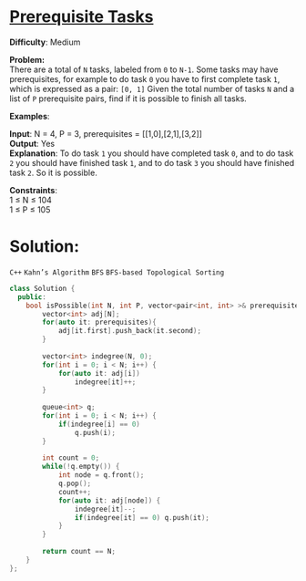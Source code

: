 # [Prerequisite Tasks](https://www.geeksforgeeks.org/problems/prerequisite-tasks/1?utm_source=youtube&utm_medium=collab_striver_ytdescription&utm_campaign=prerequisite-tasks)  
**Difficulty**: Medium  

**Problem:**  
There are a total of `N` tasks, labeled from `0` to `N-1`. Some tasks may have prerequisites, for example to do task `0` you have to first complete task `1`, which is expressed as a pair: `[0, 1]`
Given the total number of tasks `N` and a list of `P` prerequisite pairs, find if it is possible to finish all tasks.  

**Examples**:  

**Input**: N = 4, P = 3, prerequisites = [[1,0],[2,1],[3,2]]  
**Output**: Yes  
**Explanation**: To do task `1` you should have completed task `0`, and to do task `2` you should have finished task `1`, and to do task `3` you should have finished task `2`. So it is possible.

**Constraints**:  
1 ≤ N ≤ 104  
1 ≤ P ≤ 105  

# Solution:    
  `C++` `Kahn’s Algorithm` `BFS` `BFS-based Topological Sorting`  
```cpp
class Solution {
  public:
    bool isPossible(int N, int P, vector<pair<int, int> >& prerequisites) {
        vector<int> adj[N];
        for(auto it: prerequisites){
            adj[it.first].push_back(it.second);
        }
    
        vector<int> indegree(N, 0);
        for(int i = 0; i < N; i++) {
            for(auto it: adj[i])
                indegree[it]++;
        }
    
        queue<int> q;
        for(int i = 0; i < N; i++) {
            if(indegree[i] == 0)
                q.push(i);
        }
    
        int count = 0;
        while(!q.empty()) {
            int node = q.front();
            q.pop();
            count++;
            for(auto it: adj[node]) {
                indegree[it]--;
                if(indegree[it] == 0) q.push(it);
            }
        }
        
        return count == N;
    }
};
```
